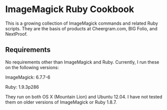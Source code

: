 ImageMagick Ruby Cookbook
=========================

This is a growing collection of ImageMagick commands and related Ruby scripts. They are the basis of products at Cheergram.com, BIG Folio, and NextProof. 

Requirements
-----

No requirements other than ImageMagick and Ruby. Currently, I run these on the following versions: 

ImageMagick: 6.7.7-6

Ruby: 1.9.3p286

They run on both OS X (Mountain Lion) and Ubuntu 12.04. I have not tested them on older versions of ImageMagick or Ruby 1.8.7. 